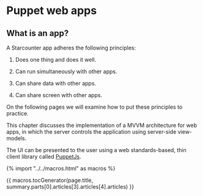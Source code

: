 # Puppet web apps

## What is an app?

A Starcounter app adheres the following principles:

1. Does one thing and does it well.

2. Can run simultaneously with other apps.

3. Can share data with other apps.

4. Can share screen with other apps.

On the following pages we will examine how to put these principles to practice.

This chapter discusses the implementation of a MVVM architecture for web apps, in which the server controls the application using server-side view-models.

The UI can be presented to the user using a web standards-based, thin client library called [PuppetJs](/guides/web-apps/puppet).

{% import "../../macros.html" as macros %}

{{ macros.tocGenerator(page.title, summary.parts[0].articles[3].articles[4].articles) }}
